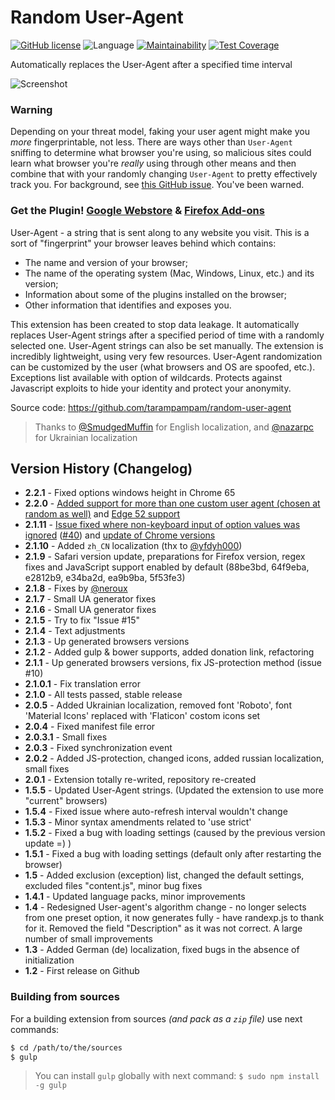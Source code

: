 # Random User-Agent

[![GitHub license](https://img.shields.io/badge/license-WTFPL-blue.svg)](https://raw.githubusercontent.com/tarampampam/nod32-update-mirror/master/LICENSE)
![Language](https://img.shields.io/badge/language-javascript-yellowgreen.svg)
[![Maintainability](https://api.codeclimate.com/v1/badges/ca0e129db186bac5f1b4/maintainability)](https://codeclimate.com/github/tarampampam/random-user-agent/maintainability)
[![Test Coverage](https://api.codeclimate.com/v1/badges/ca0e129db186bac5f1b4/test_coverage)](https://codeclimate.com/github/tarampampam/random-user-agent/test_coverage)

Automatically replaces the User-Agent after a specified time interval

![Screenshot](https://raw.githubusercontent.com/tarampampam/random-user-agent/master/webstore_content/slides/slide-1.jpg)

### Warning

Depending on your threat model, faking your user agent might make you _more_ fingerprintable, not less. There are ways other than `User-Agent` sniffing to determine what browser you're using, so malicious sites could learn what browser you're _really_ using through other means and then combine that with your randomly changing `User-Agent` to pretty effectively track you. For background, see [this GitHub issue](https://github.com/tarampampam/random-user-agent/issues/47). You've been warned.

### Get the Plugin! [Google Webstore] & [Firefox Add-ons]

User-Agent - a string that is sent along to any website you visit. This is a sort of "fingerprint" your browser leaves behind which contains:
- The name and version of your browser;
- The name of the operating system (Mac, Windows, Linux, etc.) and its version;
- Information about some of the plugins installed on the browser;
- Other information that identifies and exposes you.

This extension has been created to stop data leakage. It automatically replaces User-Agent strings after a specified period of time with a randomly selected one. User-Agent strings can also be set manually. The extension is incredibly lightweight, using very few resources. User-Agent randomization can be customized by the user (what browsers and OS are spoofed, etc.). Exceptions list available with option of wildcards. Protects against Javascript exploits to hide your identity and protect your anonymity.

Source code: https://github.com/tarampampam/random-user-agent

> Thanks to [@SmudgedMuffin](https://github.com/SmudgedMuffin) for English localization, and [@nazarpc](https://github.com/nazar-pc) for Ukrainian localization

Version History (Changelog)
----

* **2.2.1** - Fixed options windows height in Chrome 65
* **2.2.0** - [Added support for more than one custom user agent (chosen at random as well)](https://github.com/tarampampam/random-user-agent/commit/4aed6f999a378f0e676349ada2e57e13a0a0ece9) and [Edge 52 support](https://github.com/tarampampam/random-user-agent/commit/cd260fdd3781df169f5b83439e1c24e11ff45f9c)
* **2.1.11** - [Issue fixed where non-keyboard input of option values was ignored](https://github.com/tarampampam/random-user-agent/commit/660b8002b05fb0c8f050e11e0fa419357b5bd99b) ([#40](https://github.com/tarampampam/random-user-agent/issues/40)) and [update of Chrome versions](https://github.com/tarampampam/random-user-agent/commit/a6dd025cc60755f54e760317fd1014eb2699d25a)
* **2.1.10** - Added `zh_CN` localization (thx to [@yfdyh000](https://github.com/yfdyh000))
* **2.1.9** - Safari version update, preparations for Firefox version, regex fixes and JavaScript support enabled by default (88be3bd, 64f9eba, e2812b9, e34ba2d, ea9b9ba, 5f53fe3)
* **2.1.8** - Fixes by [@neroux](https://github.com/neroux)
* **2.1.7** - Small UA generator fixes
* **2.1.6** - Small UA generator fixes
* **2.1.5** - Try to fix "Issue #15"
* **2.1.4** - Text adjustments
* **2.1.3** - Up generated browsers versions
* **2.1.2** - Added gulp & bower supports, added donation link, refactoring
* **2.1.1** - Up generated browsers versions, fix JS-protection method (issue #10)
* **2.1.0.1** - Fix translation error
* **2.1.0** - All tests passed, stable release
* **2.0.5** - Added Ukrainian localization, removed font 'Roboto', font 'Material Icons' replaced with 'Flaticon' costom icons set
* **2.0.4** - Fixed manifest file error
* **2.0.3.1** - Small fixes
* **2.0.3** - Fixed synchronization event
* **2.0.2** - Added JS-protection, changed icons, added russian localization, small fixes
* **2.0.1** - Extension totally re-writed, repository re-created
* **1.5.5** - Updated User-Agent strings. (Updated the extension to use more "current" browsers)
* **1.5.4** - Fixed issue where auto-refresh interval wouldn't change
* **1.5.3** - Minor syntax amendments related to 'use strict'
* **1.5.2** - Fixed a bug with loading settings (caused by the previous version update =) )
* **1.5.1** - Fixed a bug with loading settings (default only after restarting the browser)
* **1.5** - Added exclusion (exception) list, changed the default settings, excluded files "content.js", minor bug fixes
* **1.4.1** - Updated language packs, minor improvements
* **1.4** - Redesigned User-agent's algorithm change - no longer selects from one preset option, it now generates fully - have randexp.js to thank for it. Removed the field "Description" as it was not correct. A large number of small improvements
* **1.3** - Added German (de) localization, fixed bugs in the absence of initialization
* **1.2** - First release on Github

### Building from sources

For a building extension from sources _(and pack as a `zip` file)_ use next commands:

```bash
$ cd /path/to/the/sources
$ gulp
```

> You can install `gulp` globally with next command: `$ sudo npm install -g gulp`

[Google Webstore]:https://chrome.google.com/webstore/detail/random-hide-user-agent/einpaelgookohagofgnnkcfjbkkgepnp
[randexp.js]:http://github.com/fent/randexp.js
[Firefox Add-ons]:https://addons.mozilla.org/firefox/addon/random_user_agent/
